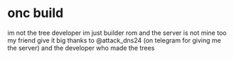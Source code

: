 # onc build
im not the tree developer im just builder rom
and the server is not mine too my friend give it
big thanks to @attack_dns24 (on telegram for giving me the server)
and the developer who made the trees
